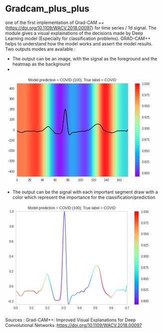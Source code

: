 # Gradcam_plus_plus
one of the first implementation of Grad-CAM ++ (https://doi.org/10.1109/WACV.2018.00097)  for time series / 1d signal.   The module  gives a visual explainations of the decisions made by Deep Learning model (Especially for classification problems). GRAD-CAM++ helps to understand how the model works and assert the model results.
Two outputs modes are available :
- The output can be an image, with the signal as the foreground and the heatmap as the background
- 
![Alt text](https://github.com/marcusnk237/Gradcam_plus_plus/blob/main/results_gradcam/gradcam_plus_plus_2d.png)

- The output can be the signal with each important segment draw with a color which represent the importance for the classification/prediction

![Alt text](https://github.com/marcusnk237/Gradcam_plus_plus/blob/main/results_gradcam/gradcam_plus_plus_1d.png)

Sources :
Grad-CAM++: Improved Visual Explanations for Deep Convolutional Networks :https://doi.org/10.1109/WACV.2018.00097
